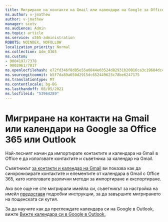 ```yaml
---
title: Мигриране на контакти на Gmail или календари на Google за Office 365 или Outlook
ms.author: v-jmathew
author: v-jmathew
manager: scotv
ms.audience: Admin
ms.topic: article
ms.service: o365-administration
ROBOTS: NOINDEX, NOFOLLOW
localization_priority: Normal
ms.collection: Adm_O365
ms.custom:
- 9004197/7378
- 9003961/7017
ms.openlocfilehash: e72fd346f8d05e55a0844e03524d82931b20016ca3c19684dc4cd12f3df621a3
ms.sourcegitcommit: b5f7da89a650d2915dc652449623c78be6247175
ms.translationtype: MT
ms.contentlocale: bg-BG
ms.lasthandoff: 08/05/2021
ms.locfileid: "53964289"
---
```

# <a name="migrate-gmail-contacts-or-google-calendars-to-office-365-or-outlook"></a>Мигриране на контакти на Gmail или календари на Google за Office 365 или Outlook

Най-лесният начин да импортирате контактите и календара на Gmail в Office е да използвате контактите и съветника за календар на Gmail.

Съветникът [за контакти и календар на Gmail](https://go.microsoft.com/fwlink/?linkid=2134386) ви показва как да синхронизирате контактите и елементите от календара в Gmail с Office 365, като използвате различни методи за импортиране и експортиране.

Ако все още не сте мигрирали имейла си, съветникът за настройка на имейл [предоставя](https://go.microsoft.com/fwlink/?linkid=2133951) подробни инструкции, за да завършите мигрирането на пощенската си кутия.

За да научите как да преглеждате календара си на Google в Outlook, вижте [Вижте календара си в Google в Outlook.](https://go.microsoft.com/fwlink/?linkid=2083939)
